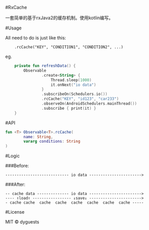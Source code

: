 #RxCache

一套简单的基于rxJava2的缓存机制。使用kotlin编写。

#Usage

All need to do is just like this:
```
    .rcCache("KEY", "CONDITION1", "CONDITION2", ...)
```

eg.

```kotlin
    private fun refreshData() {
        Observable
                .create<String> {
                    Thread.sleep(1000)
                    it.onNext("io data")
                }
                .subscribeOn(Schedulers.io())
                .rcCache("KEY", "id123", "car233")
                .observeOn(AndroidSchedulers.mainThread())
                .subscribe { print(it) }
    }
```

#API

```kotlin
fun <T> Observable<T>.rcCache(
        name: String,
        vararg conditions: String
)
```

#Logic

###Before:

    ---------------------------- io data ----------------------->

###After:

    -- cache data -------------- io data ----------------------->
    ---- ↑load↑ ----------------- ↓save↓ ----------------------->
    - cache cache  cache  cache  cache  cache  cache  cache -----

#License

MIT © dyguests